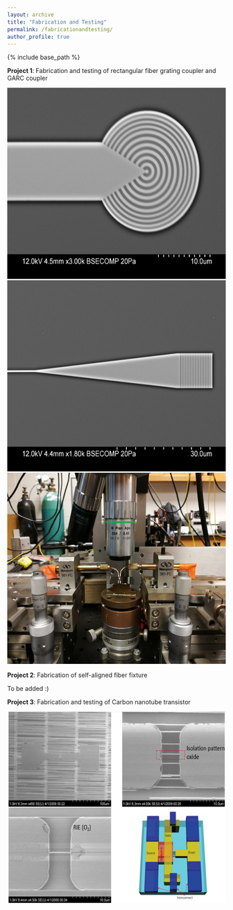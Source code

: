 ```yaml
---
layout: archive
title: "Fabrication and Testing"
permalink: /fabricationandtesting/
author_profile: true
---
```


{% include base_path %}

**Project 1**: Fabrication and testing of rectangular fiber grating coupler and GARC coupler

<center><img src="/images/i2.jpg" alt="Circular Grating" style="width:600px;height:440px;"></center>

<center><img src="/images/j8.jpg" alt="Rectangular Grating" style="width:600px;height:440px;"></center>

<center><img src="/images/probe_stage.jpg" alt="Probe Stage" style="width:600px;height:440px;"></center>





**Project 2**: Fabrication of self-aligned fiber fixture

To be added :)




**Project 3**: Fabrication and testing of Carbon nanotube transistor
<center><img src="/images/CNT.png" alt="CNT Transistor" style="width:600px;height:440px;"></center>
